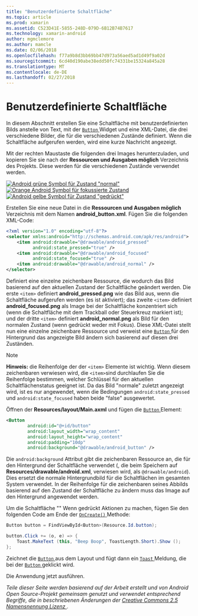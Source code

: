 ```yaml
---
title: "Benutzerdefinierte Schaltfläche"
ms.topic: article
ms.prod: xamarin
ms.assetid: C523D41E-5855-248D-079D-6B12B74B7617
ms.technology: xamarin-android
author: mgmclemore
ms.author: mamcle
ms.date: 02/06/2018
ms.openlocfilehash: f77a9b8d3bb69bb47d973a56aed5ad1d49f9a02d
ms.sourcegitcommit: 6cd40d190abe38edd50fc74331be15324a845a28
ms.translationtype: MT
ms.contentlocale: de-DE
ms.lasthandoff: 02/27/2018
---
```

# <a name="custom-button"></a>Benutzerdefinierte Schaltfläche

In diesem Abschnitt erstellen Sie eine Schaltfläche mit benutzerdefinierten Bilds anstelle von Text, mit der [ `Button` ](https://developer.xamarin.com/api/type/Android.Widget.Button/) Widget und eine XML-Datei, die drei verschiedene Bilder, die für die verschiedenen Zustände definiert. Wenn die Schaltfläche aufgerufen werden, wird eine kurze Nachricht angezeigt.

Mit der rechten Maustaste die folgenden drei Images herunterzuladen, und kopieren Sie sie nach der **Ressourcen und Ausgaben möglich** Verzeichnis des Projekts. Diese werden für die verschiedenen Zustände verwendet werden.

 [![Android grüne Symbol für Zustand "normal"](custom-button-images/android-normal.png)](custom-button-images/android-normal.png) [ ![Orange Android Symbol für fokussierte Zustand](custom-button-images/android-focused.png)](custom-button-images/android-focused.png) [ ![Android gelbe Symbol für Zustand "gedrückt"](custom-button-images/android-pressed.png)](custom-button-images/android-pressed.png)

Erstellen Sie eine neue Datei in die **Ressourcen und Ausgaben möglich** Verzeichnis mit dem Namen **android_button.xml**. Fügen Sie die folgenden XML-Code:

```xml
<?xml version="1.0" encoding="utf-8"?>
<selector xmlns:android="http://schemas.android.com/apk/res/android">
    <item android:drawable="@drawable/android_pressed"
          android:state_pressed="true" />
    <item android:drawable="@drawable/android_focused"
          android:state_focused="true" />
    <item android:drawable="@drawable/android_normal" />
</selector>
```

Definiert eine einzelne zeichenbare Ressource, die wodurch das Bild basierend auf den aktuellen Zustand der Schaltfläche geändert werden. Die erste `<item>` definiert **android_pressed.png** wie das Bild aus, wenn die Schaltfläche aufgerufen werden (es ist aktiviert); das zweite `<item>` definiert **android_focused.png** als Image bei der Schaltfläche konzentriert sich (wenn die Schaltfläche mit dem Trackball oder Steuerkreuz markiert ist); und der dritte `<item>` definiert **android_normal.png** als Bild für den normalen Zustand (wenn gedrückt weder mit Fokus). Diese XML-Datei stellt nun eine einzelne zeichenbare Ressource und verweist eine [ `Button` ](https://developer.xamarin.com/api/type/Android.Widget.Button/) für den Hintergrund das angezeigte Bild ändern sich basierend auf diesen drei Zuständen.


> [!NOTE]
> **Hinweis:** die Reihenfolge der der `<item>` Elemente ist wichtig. Wenn diesem zeichenbaren verwiesen wird, die `<item>`sind durchlaufen Sie die Reihenfolge bestimmen, welcher Schlüssel für den aktuellen Schaltflächenstatus geeignet ist.
> Da das Bild "normale" zuletzt angezeigt wird, ist es nur angewendet, wenn die Bedingungen `android:state_pressed` und `android:state_focused` haben beide "false" ausgewertet.

Öffnen der **Resources/layout/Main.axml** und fügen die [ `Button` ](https://developer.xamarin.com/api/type/Android.Widget.Button/) Element:

```xml
<Button
        android:id="@+id/button"
        android:layout_width="wrap_content"
        android:layout_height="wrap_content"
        android:padding="10dp"
        android:background="@drawable/android_button" />
```

Die `android:background` Attribut gibt die zeichenbaren Ressource an, die für den Hintergrund der Schaltfläche verwendet (, die beim Speichern auf **Resources/drawable/android.xml**, verwiesen wird, als `@drawable/android`). Dies ersetzt die normale Hintergrundbild für die Schaltflächen im gesamten System verwendet. In der Reihenfolge für die zeichenbaren seines Abbilds basierend auf den Zustand der Schaltfläche zu ändern muss das Image auf den Hintergrund angewendet werden.

Um die Schaltfläche "" Wenn gedrückt Aktionen zu machen, fügen Sie den folgenden Code am Ende der [ `OnCreate()` ](https://developer.xamarin.com/api/member/Android.App.Activity.OnCreate/p/Android.OS.Bundle/Android.OS.PersistableBundle/) Methode:

```csharp
Button button = FindViewById<Button>(Resource.Id.button);

button.Click += (o, e) => {
    Toast.MakeText (this, "Beep Boop", ToastLength.Short).Show ();
};
```

Zeichnet die [ `Button` ](https://developer.xamarin.com/api/type/Android.Widget.Button/) aus dem Layout und fügt dann ein [ `Toast` ](https://developer.xamarin.com/api/type/Android.Widget.Toast/) Meldung, die bei der [ `Button` ](https://developer.xamarin.com/api/type/Android.Widget.Button/) geklickt wird.

Die Anwendung jetzt ausführen.


*Teile dieser Seite werden basierend auf der Arbeit erstellt und von Android Open Source-Projekt gemeinsam genutzt und verwendet entsprechend Begriffe, die in beschriebenen Änderungen der*
[*Creative Commons 2.5 Namensnennung Lizenz* ](http://creativecommons.org/licenses/by/2.5/).
